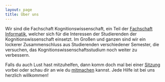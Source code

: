```yaml
---
layout: page
title: Über uns
---
```


Wir sind die Fachschaft Kognitionswissenschaft, ein Teil der [Fachschaft Informatik](http://www.fsi.uni-tuebingen.de/), welcher sich für die Interessen der Studierenden der Kognitionswissenschaft einsetzt.  Im Großen und ganzen sind wir ein lockerer Zusammenschluss aus Studierenden verschiedener Semester, die versuchen, das Kognitionswissenschaftsstudium noch weiter zu verbessern.

Falls du auch Lust hast mitzuhelfen, dann komm doch mal bei einer [Sitzung](fachschaft/sitzung) vorbei oder schau dir an wie du [mitmachen](fachschaft/mitmachen) kannst. Jede Hilfe ist bei uns herzlich willkommen!
